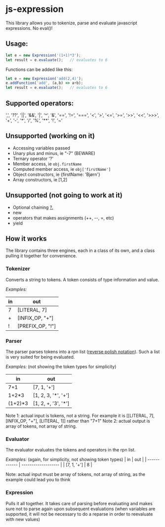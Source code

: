 # js-expression

This library allows you to tokenize, parse and evaluate javascript expressions. No eval()!

## Usage:

```javascript
let e = new Expression('(1+1)*3');
let result = e.evaluate();   // evaluates to 6
```

Functions can be added like this:

```javascript
let e = new Expression('add(2,4)');
e.addFunction('add', (a,b) => a+b);
let result = e.evaluate();   // evaluates to 6
```

## Supported operators:
',', '??', '||', '&&', '|', '^', '&', '==', '!=', '===', '<', '>', '<=', '>=', '>>', '<<', '>>>', '+', '-', '*', '/', '%', '**', '!', '~'

## Unsupported (working on it)
- Accessing variables passed
- Unary plus and minus, ie "-7" (BEWARE)
- Ternary operator '?'
- Member access, ie `obj.firstName`
- Computed member access, ie `obj['firstName']`
- Object constructors, ie {firstName: 'Bjørn'}
- Array constructors, ie [1,2]

## Unsupported (not going to work at it)
- Optional chaining [?.](https://developer.mozilla.org/en-US/docs/Web/JavaScript/Reference/Operators/Optional_chaining)
- new
- operators that makes assignments (++, --, =, etc)
- yield

## How it works
The library contains three engines, each in a class of its own, and a class pulling it together for convenience.

### Tokenizer
Converts a string to tokens. A token consists of type information and value.

*Examples:*

| in      | out               |
| ------- | ----------------- |
| 7       | [LITERAL, 7]      |
| +       | [INFIX_OP, "+"]   |
| !       | [PREFIX_OP, "!"]  |

### Parser
The parser parses tokens into a rpn list ([reverse polish notation](https://en.wikipedia.org/wiki/Reverse_Polish_notation)). Such a list is very suited for being evaluated.

*Examples:* (not showing the token types for simplicity)

| in      | out                 |
| ------- | ------------------- |
| 7+1     | [7, 1, '+']         |
| 1+2*3   | [1, 2, 3, '*', '+'] |
| (1+2)*3 | [1, 2, +, '3', '*'] |

Note 1: actual input is tokens, not a string. For example it is [[LITERAL, 7], [INFIX_OP, "+"], [LITERAL, 1]] rather than "7+1"
Note 2: actual output is array of tokens, not array of string.


### Evaluator
The evaluator evaluates the tokens and operators in the rpn list.

*Examples:* (again, for simplicity, not showing token types)
| in           | out                 |
| ------------ | ------------------- |
| [7, 1, '+']  | 8                   |

Note: actual input must be array of tokens, not array of string, as the example could lead you to think


### Expression
Pulls it all together. It takes care of parsing before evaluating and makes sure not to parse again upon subsequent evaluations (when variables are supported, it will not be necessary to do a reparse in order to reevaluate with new values)
